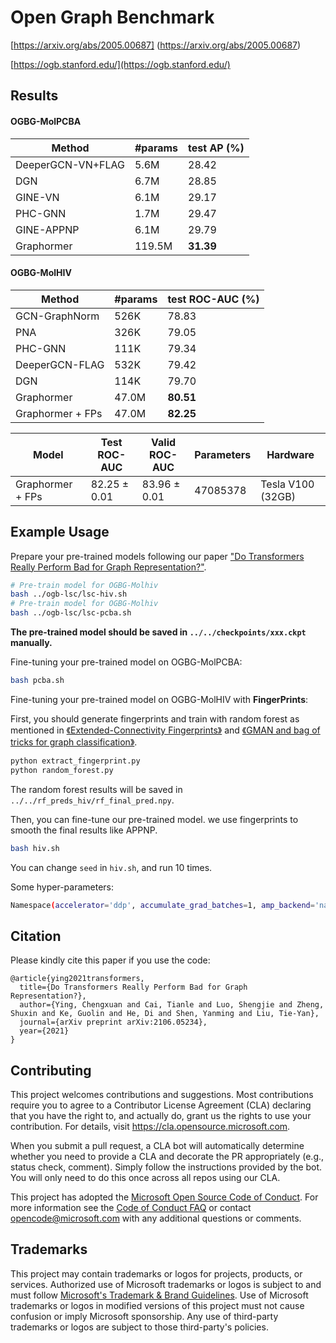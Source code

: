 # Open Graph Benchmark

[https://arxiv.org/abs/2005.00687] (https://arxiv.org/abs/2005.00687)

[https://ogb.stanford.edu/](https://ogb.stanford.edu/)

## Results

#### OGBG-MolPCBA
Method        | #params | test AP (%)|
--------------|---------|------------|
DeeperGCN-VN+FLAG         | 5.6M    | 28.42      |
DGN          | 6.7M    | 28.85      |
GINE-VN          | 6.1M    | 29.17      |
PHC-GNN          | 1.7M    | 29.47      |
GINE-APPNP          | 6.1M    | 29.79      |
Graphormer   | 119.5M  | **31.39**      |

#### OGBG-MolHIV
Method        | #params | test ROC-AUC (%)|
--------------|---------|------------|
GCN-GraphNorm          | 526K    | 78.83      |
PNA          | 326K    | 79.05      |
PHC-GNN          | 111K    | 79.34      |
DeeperGCN-FLAG          | 532K    | 79.42      |
DGN          | 114K    | 79.70      |
Graphormer   | 47.0M   | **80.51**      |
Graphormer + FPs   | 47.0M   | **82.25**      |



| Model                | Test ROC-AUC   | Valid ROC-AUC  | Parameters | Hardware          |
| -------------------- | --------------- | --------------- | ---------- | ----------------- |
| Graphormer + FPs | 82.25 ± 0.01 | 83.96 ± 0.01 | 47085378     | Tesla V100 (32GB) |


## Example Usage

Prepare your pre-trained models following our paper ["Do Transformers Really Perform Bad for Graph Representation?"](https://arxiv.org/abs/2106.05234).

```bash
# Pre-train model for OGBG-Molhiv
bash ../ogb-lsc/lsc-hiv.sh
# Pre-train model for OGBG-Molhiv
bash ../ogb-lsc/lsc-pcba.sh
```
**The pre-trained model should be saved in `../../checkpoints/xxx.ckpt` manually.**

Fine-tuning your pre-trained model on OGBG-MolPCBA:

```bash
bash pcba.sh
```

Fine-tuning your pre-trained model on OGBG-MolHIV with **FingerPrints**:

First, you should generate fingerprints and train with random forest as mentioned in [《Extended-Connectivity Fingerprints》](https://pubs.acs.org/doi/10.1021/ci100050t) and [《GMAN and bag of tricks for graph classification》](https://github.com/PierreHao/YouGraph/blob/main/report/GMAN%20and%20bag%20of%20tricks%20for%20graph%20classification.pdf).

```bash
python extract_fingerprint.py
python random_forest.py
```
The random forest results will be saved in `../../rf_preds_hiv/rf_final_pred.npy`.

Then, you can fine-tune our pre-trained model. we use fingerprints to smooth the final results like APPNP.

```bash
bash hiv.sh
```
You can change `seed` in `hiv.sh`, and run 10 times.

Some hyper-parameters:

```bash
Namespace(accelerator='ddp', accumulate_grad_batches=1, amp_backend='native', amp_level='O2', attention_dropout_rate=0.1, auto_lr_find=False, auto_scale_batch_size=False, auto_select_gpus=False, batch_size=128, benchmark=False, check_val_every_n_epoch=1, checkpoint_callback=True, checkpoint_path='../../checkpoints/PCQM4M-LSC-epoch=192-valid_mae=0.1298.ckpt', dataset_name='ogbg-molhiv', default_root_dir='../../exps/hiv/hiv_flag/4', deterministic=False, distributed_backend=None, dropout_rate=0.1, edge_type='multi_hop', end_lr=1e-09, fast_dev_run=False, ffn_dim=768, flag=True, flag_m=2, flag_mag=0.0, flag_step_size=0.2, flush_logs_every_n_steps=100, gpus=2, gradient_clip_algorithm='norm', gradient_clip_val=0.0, hidden_dim=768, intput_dropout_rate=0.0, limit_predict_batches=1.0, limit_test_batches=1.0, limit_train_batches=1.0, limit_val_batches=1.0, log_every_n_steps=50, log_gpu_memory=None, logger=True, max_epochs=6, max_steps=645, max_time=None, min_epochs=None, min_steps=None, move_metrics_to_cpu=False, multi_hop_max_dist=5, multiple_trainloader_mode='max_size_cycle', n_layers=12, num_heads=32, num_nodes=1, num_processes=1, num_sanity_val_steps=2, num_workers=8, overfit_batches=0.0, peak_lr=0.0002, plugins=None, precision=16, prepare_data_per_node=True, process_position=0, profiler=None, progress_bar_refresh_rate=10, rel_pos_max=1024, reload_dataloaders_every_epoch=False, replace_sampler_ddp=True, resume_from_checkpoint=None, seed=4, stochastic_weight_avg=False, sync_batchnorm=False, terminate_on_nan=False, test=False, tot_updates=644, tpu_cores=None, track_grad_norm=-1, truncated_bptt_steps=None, val_check_interval=1.0, validate=False, warmup_updates=64, weight_decay=0.0, weights_save_path=None, weights_summary='top')
```

## Citation
Please kindly cite this paper if you use the code:
```
@article{ying2021transformers,
  title={Do Transformers Really Perform Bad for Graph Representation?},
  author={Ying, Chengxuan and Cai, Tianle and Luo, Shengjie and Zheng, Shuxin and Ke, Guolin and He, Di and Shen, Yanming and Liu, Tie-Yan},
  journal={arXiv preprint arXiv:2106.05234},
  year={2021}
}
```

## Contributing

This project welcomes contributions and suggestions.  Most contributions require you to agree to a
Contributor License Agreement (CLA) declaring that you have the right to, and actually do, grant us
the rights to use your contribution. For details, visit https://cla.opensource.microsoft.com.

When you submit a pull request, a CLA bot will automatically determine whether you need to provide
a CLA and decorate the PR appropriately (e.g., status check, comment). Simply follow the instructions
provided by the bot. You will only need to do this once across all repos using our CLA.

This project has adopted the [Microsoft Open Source Code of Conduct](https://opensource.microsoft.com/codeofconduct/).
For more information see the [Code of Conduct FAQ](https://opensource.microsoft.com/codeofconduct/faq/) or
contact [opencode@microsoft.com](mailto:opencode@microsoft.com) with any additional questions or comments.

## Trademarks

This project may contain trademarks or logos for projects, products, or services. Authorized use of Microsoft 
trademarks or logos is subject to and must follow 
[Microsoft's Trademark & Brand Guidelines](https://www.microsoft.com/en-us/legal/intellectualproperty/trademarks/usage/general).
Use of Microsoft trademarks or logos in modified versions of this project must not cause confusion or imply Microsoft sponsorship.
Any use of third-party trademarks or logos are subject to those third-party's policies.
